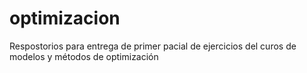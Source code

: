 # optimizacion
Respostorios para entrega de primer pacial de ejercicios del curos de modelos y métodos de optimización
